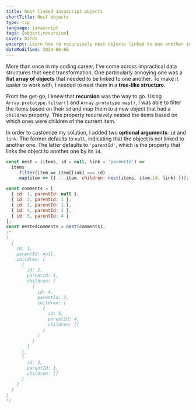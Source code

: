 ```yaml
---
title: Nest linked JavaScript objects
shortTitle: Nest objects
type: tip
language: javascript
tags: [object,recursion]
cover: birds
excerpt: Learn how to recursively nest objects linked to one another in a flat array.
dateModified: 2024-06-06
---
```


More than once in my coding career, I've come across impractical data structures that need transformation. One particularly annoying one was a **flat array of objects** that needed to be linked to one another. To make it easier to work with, I needed to nest them in a **tree-like structure**.

From the get-go, I knew that **recursion** was the way to go. Using `Array.prototype.filter()` and `Array.prototype.map()`, I was able to filter the items based on their `id` and map them to a new object that had a `children` property. This property recursively nested the items based on which ones were children of the current item.

In order to customize my solution, I added two **optional arguments**: `id` and `link`. The former defaults to `null`, indicating that the object is not linked to another one. The latter defaults to `'parentId'`, which is the property that links the object to another one by its `id`.

```js
const nest = (items, id = null, link = 'parentId') =>
  items
    .filter(item => item[link] === id)
    .map(item => ({ ...item, children: nest(items, item.id, link) }));

const comments = [
  { id: 1, parentId: null },
  { id: 2, parentId: 1 },
  { id: 3, parentId: 1 },
  { id: 4, parentId: 2 },
  { id: 5, parentId: 4 }
];
const nestedComments = nest(comments);
/*
[
  {
    id: 1,
    parentId: null,
    children: [
      {
        id: 2,
        parentId: 1,
        children: [
          {
            id: 4,
            parentId: 2,
            children: [
              {
                id: 5,
                parentId: 4,
                children: []
              }
            ]
          }
        ]
      },
      {
        id: 3,
        parentId: 1,
        children: []
      }
    ]
  }
]
*/
```
